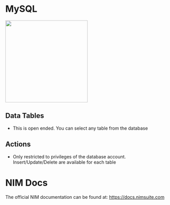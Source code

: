 # MySQL
<img src="https://github.com/Tools4ever-NIM/NIM-System-PowerShell-MySQL/assets/24281600/f4db9304-5183-47b7-9446-7ce038a6bcca" width="256px" />

## Data Tables
- This is open ended. You can select any table from the database


## Actions
- Only restricted to privileges of the database account. Insert/Update/Delete are available for each table


# NIM Docs
The official NIM documentation can be found at: https://docs.nimsuite.com
